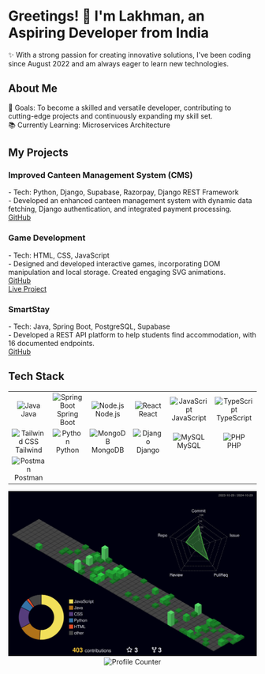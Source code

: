 <h1 align="left">Greetings! 👋 I'm Lakhman, an Aspiring Developer from India</h1>

<p align="left">✨ With a strong passion for creating innovative solutions, I've been coding since August 2022 and am always eager to learn new technologies.</p>

<h2 align="left">About Me</h2>

<p align="left">
  🎯 Goals: To become a skilled and versatile developer, contributing to cutting-edge projects and continuously expanding my skill set.
  <br>
  📚 Currently Learning: Microservices Architecture
  <br>
  
</p>

<h2 align="left">My Projects</h2>

<h3>Improved Canteen Management System (CMS)</h3>
<p>
  - Tech: Python, Django, Supabase, Razorpay, Django REST Framework
  <br>
  - Developed an enhanced canteen management system with dynamic data fetching, Django authentication, and integrated payment processing.
  <br>
  <a href="https://github.com/lakhman108/hw_1">GitHub</a>
</p>

<h3>Game Development</h3>
<p>
  - Tech: HTML, CSS, JavaScript
  <br>
  - Designed and developed interactive games, incorporating DOM manipulation and local storage. Created engaging SVG animations.
  <br>
  <a href="https://github.com/development.git">GitHub</a>
  <br>
  <a href="https://lakhman108.github.io/development/">Live Project</a>
</p>

<h3>SmartStay</h3>
<p>
  - Tech: Java, Spring Boot, PostgreSQL, Supabase
  <br>
  - Developed a REST API platform to help students find accommodation, with 16 documented endpoints.
  <br>
  <a href="https://github.com/lakhman108/smartstay.git">GitHub</a>
</p>

<h2 align="left">Tech Stack</h2>

<table align="center">
  <tr>
    <td align="center" width="90">
      <img src="https://techstack-generator.vercel.app/java-icon.svg" width="45" height="45" alt="Java" title="Java" />
      <br>Java
    </td>
    <td align="center" width="90">
      <img src="https://skillicons.dev/icons?i=spring" width="45" height="45" alt="Spring Boot" title="Spring Boot" />
      <br>Spring Boot
    </td>
    <td align="center" width="90">
      <img src="https://skillicons.dev/icons?i=nodejs" width="45" height="45" alt="Node.js" title="Node.js" />
      <br>Node.js
    </td>
    <td align="center" width="90">
      <img src="https://techstack-generator.vercel.app/react-icon.svg" width="45" height="45" alt="React" title="React" />
      <br>React
    </td>
    <td align="center" width="90">
      <img src="https://techstack-generator.vercel.app/js-icon.svg" width="45" height="45" alt="JavaScript" title="JavaScript" />
      <br>JavaScript
    </td>
    <td align="center" width="90">
      <img src="https://techstack-generator.vercel.app/ts-icon.svg" width="45" height="45" alt="TypeScript" title="TypeScript" />
      <br>TypeScript
    </td>
  </tr>
  <tr>
    <td align="center" width="90">
      <img src="https://skillicons.dev/icons?i=tailwind" width="45" height="45" alt="Tailwind CSS" title="Tailwind" />
      <br>Tailwind
    </td>
    <td align="center" width="90">
      <img src="https://techstack-generator.vercel.app/python-icon.svg" width="45" height="45" alt="Python" title="Python" />
      <br>Python
    </td>
    <td align="center" width="90">
      <img src="https://skillicons.dev/icons?i=mongodb" width="45" height="45" alt="MongoDB" title="MongoDB" />
      <br>MongoDB
    </td>
    <td align="center" width="90">
      <img src="https://techstack-generator.vercel.app/django-icon.svg" width="45" height="45" alt="Django" title="Django" />
      <br>Django
    </td>
    <td align="center" width="90">
      <img src="https://techstack-generator.vercel.app/mysql-icon.svg" width="45" height="45" alt="MySQL" title="MySQL" />
      <br>MySQL
    </td>
    <td align="center" width="90">
      <img src="https://skillicons.dev/icons?i=php" width="45" height="45" alt="PHP" title="PHP" />
      <br>PHP
    </td>
  </tr>
  <tr>
    <td align="center" width="90">
      <img src="https://skillicons.dev/icons?i=postman" width="45" height="45" alt="Postman" title="Postman" />
      <br>Postman
    </td>
  </tr>
</table>

<div align="center">
  <img src="./profile-3d-contrib/profile-night-green.svg" width="650" alt="Netlify Contribution" title="Netlify Contribution" />
</div>

<div align="center">
  <img src="https://profile-counter.glitch.me/lakhman108/count.svg?" alt="Profile Counter" />
</div>
